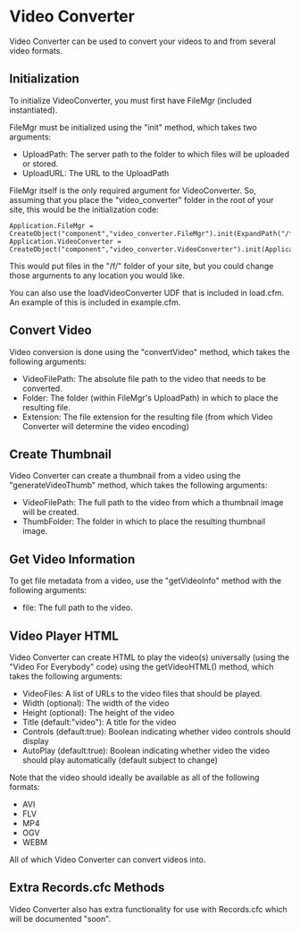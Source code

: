 Video Converter
=============

Video Converter can be used to convert your videos to and from several video formats.

Initialization
-------

To initialize VideoConverter, you must first have FileMgr (included instantiated).

FileMgr must be initialized using the "init" method, which takes two arguments:

* UploadPath: The server path to the folder to which files will be uploaded or stored.
* UploadURL: The URL to the UploadPath

FileMgr itself is the only required argument for VideoConverter. So, assuming that you place the "video_converter" folder in the root of your site, this would be the initialization code:

	Application.FileMgr = CreateObject("component","video_converter.FileMgr").init(ExpandPath("/f/"),"/f/");
	Application.VideoConverter = CreateObject("component","video_converter.VideoConverter").init(Application.FileMgr);

This would put files in the "/f/" folder of your site, but you could change those arguments to any location you would like.

You can also use the loadVideoConverter UDF that is included in load.cfm. An example of this is included in example.cfm.

Convert Video
-------

Video conversion is done using the "convertVideo" method, which takes the following arguments:

* VideoFilePath: The absolute file path to the video that needs to be converted.
* Folder: The folder (within FileMgr's UploadPath) in which to place the resulting file.
* Extension: The file extension for the resulting file (from which Video Converter will determine the video encoding)


Create Thumbnail
-------

Video Converter can create a thumbnail from a video using the "generateVideoThumb" method, which takes the following arguments:

* VideoFilePath: The full path to the video from which a thumbnail image will be created.
* ThumbFolder: The folder in which to place the resulting thumbnail image.


Get Video Information
-------

To get file metadata from a video, use the "getVideoInfo" method with the following arguments:

* file: The full path to the video.

Video Player HTML
-------

Video Converter can create HTML to play the video(s) universally (using the "Video For Everybody" code) using the getVideoHTML() method, which takes the following arguments:

* VideoFiles: A list of URLs to the video files that should be played.
* Width (optional): The width of the video
* Height (optional): The height of the video
* Title (default:"video"): A title for the video
* Controls (default:true): Boolean indicating whether video controls should display
* AutoPlay (default:true): Boolean indicating whether video the video should play automatically (default subject to change)

Note that the video should ideally be available as all of the following formats:

* AVI
* FLV
* MP4
* OGV
* WEBM

All of which Video Converter can convert videos into.


Extra Records.cfc Methods
-------

Video Converter also has extra functionality for use with Records.cfc which will be documented "soon".